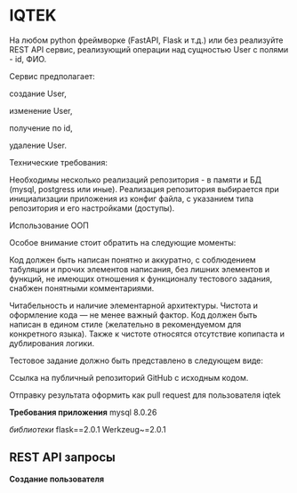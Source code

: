 # IQTEK
На любом python фреймворке (FastAPI, Flask и т.д.) или без реализуйте REST API сервис, реализующий операции над сущностью User с полями - id, ФИО.

Сервис предполагает:


создание User, 


изменение User, 


получение по id,


удаление User.


Технические требования:

Необходимы несколько реализаций репозитория - в памяти и БД (mysql, postgress или иные). Реализация репозитория выбирается при инициализации приложения из конфиг файла, с указанием типа репозитория и его настройками (доступы).


Использование ООП

Особое внимание стоит обратить на следующие моменты:

Код должен быть написан понятно и аккуратно, с соблюдением табуляции и прочих элементов написания, без лишних элементов и функций, не имеющих отношения к функционалу тестового задания, снабжен понятными комментариями.

Читабельность и наличие элементарной архитектуры.
Чистота и оформление кода — не менее важный фактор. Код должен быть написан в едином стиле (желательно в рекомендуемом для конкретного языка). Также к чистоте относятся отсутствие копипаста и дублирования логики.

Тестовое задание должно быть представлено в следующем виде:

Ссылка на публичный репозиторий GitHub с исходным кодом.

Отправку результата оформить как pull request для пользователя iqtek

**Требования приложения**
mysql 8.0.26

*библиотеки*
flask==2.0.1
Werkzeug~=2.0.1

## REST API запросы

**Создание пользователя**
